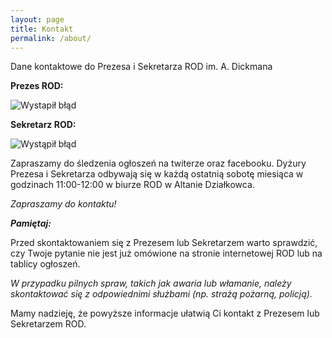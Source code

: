 ```yaml
---
layout: page
title: Kontakt
permalink: /about/
---
```

Dane kontaktowe do Prezesa i Sekretarza ROD im. A. Dickmana

**Prezes ROD:**

![Wystapił błąd](https://github.com/magnetoField/ROD/assets/presio.png)

**Sekretarz ROD:**

![Wystąpił błąd](https://github.com/magnetoField/ROD/assets/sekres.png)

Zapraszamy do śledzenia ogłoszeń na twiterze oraz facebooku.
Dyżury Prezesa i Sekretarza odbywają się w każdą ostatnią sobotę miesiąca w godzinach 11:00-12:00 w biurze ROD w Altanie Działkowca.

_Zapraszamy do kontaktu!_

***Pamiętaj:***

Przed skontaktowaniem się z Prezesem lub Sekretarzem warto sprawdzić, czy Twoje pytanie nie jest już omówione na stronie internetowej ROD lub na tablicy ogłoszeń.

_W przypadku pilnych spraw, takich jak awaria lub włamanie, należy skontaktować się z odpowiednimi służbami (np. strażą pożarną, policją)._

Mamy nadzieję, że powyższe informacje ułatwią Ci kontakt z Prezesem lub Sekretarzem ROD.
